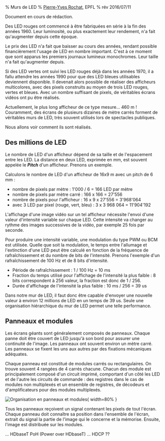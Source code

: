 % Murs de LED
% [Pierre-Yves Rochat](mailto:pyr@pyr.ch), EPFL
% rév 2016/07/11

Document en cours de rédaction.

Des LED rouges ont commencé à être fabriquées en série à la fin des années 1960. Leur luminosité, ou plus exactement leur rendement, n'a fait qu'augmenter depuis cette époque.

Le prix des LED n'a fait que baisser au cours des années, rendant possible financièrement l'usage de LED en nombre important. C'est à ce moment que sont apparus les premiers journaux lumineux monochromes. Leur taille n'a fait qu'augmenter depuis.

Si des LED vertes ont suivi les LED rouges déjà dans les années 1970, il a fallu attendre les années 1990 pour que des LED bleues utilisables deviennent disponible. Il devenait alors possible de réaliser des afficheurs multicolores, avec des pixels construits au moyen de trois LED rouges, vertes et bleues. Avec un nombre suffisant de pixels, de véritables écrans vidéos ont pu être réalisés.

Actuellement, le plus long afficheur de ce type mesure... 460 m ! Couramment, des écrans de plusieurs dizaines de mètre carrés forment de véritables murs de LED, très souvent utilisés lors de spectacles publiques.

Nous allons voir comment ils sont réalisés.


## Des millions de LED ##

Le nombre de LED d'un afficheur dépend de sa taille et de l'espacement entre les LED. La distance en deux LED, exprimée en mm, est souvent appelée le _**Pitch**_ d'un afficheur. Prenons un exemple.

Calculons le nombre de LED d'un afficheur de 16x9 m avec un pitch de 6 mm :
* nombre de pixels par mètre : 1'000 / 6 = 166 LED par mètre
* nombre de pixels par mètre carré : 166 x 166 = 27'556
* nombre de pixels pour l'afficheur : 16 x 9 x 27'556 = 3'968'064
* avec 3 LED par pixel (rouge, vert, bleu) : 3 x 3 968 064 = 11'904'192

L'affichage d'une image vidéo sur un tel afficheur nécessite l'envoi d'une valeur d'intensité variable sur chaque LED. Cette intensité va changer au rythme des images successives de la vidéo, par exemple 25 fois par seconde.

Pour produire une intensité variable, une modulation du type PWM ou BCM est utilisée. Quelle que soit la modulation, le temps entre l'allumage et l'extinction d'une LED peut être calculé en fonction de la fréquence de rafraîchissement et du nombre de bits de l'intensité. Prenons l'exemple d'un rafraîchissement de 100 Hz et de 8 bits d'intensité.

* Période de rafraîchissement : 1 / 100 Hz = 10 ms
* Fraction du temps utilisé pour l'affichage de l'intensité la plus faible : 8 bits correspondent à 256 valeur, la fraction est donc de 1 / 256.
* Durée d'affichage de l'intensité la plus faible : 10 ms / 256 = 39 us

Dans notre mur de LED, il faut donc être capable d'envoyer une nouvelle valeur à environ 12 millions de LED en un temps de 39 us.
Seule une organisation hiérarchique du mur de LED permet une telle performance.


## Panneaux et modules ##

Les écrans géants sont généralement composés de panneaux. Chaque panne doit être couvert de LED jusqu'à son bord pour assurer une continuité de l'image. Les panneaux ont souvent environ un mètre carré. Les panneaux se fixent les uns aux autres par des fixations mécaniques adéquates.

Chaque panneau est constitué de modules carrés ou rectangulaires. On trouve souvent 4 rangées de 4 carrés chacune. Chacun des module est principalement composé d'un circuit imprimé, comportant d'un côté les LED et de l'autre les circuits de commande : des registres dans le cas de modules non multiplexés et un ensemble de registres, de décodeurs  et d'amplificateurs pour des modules multiplexés.

![Organisation en panneaux et modules](images/panneaux-modules.png "Organisation en panneaux et modules"){ width=80% }

Tous les panneaux reçoivent un signal contenant les pixels de tout l'écran. Chaque panneau doit connaître sa position dans l'ensemble de l'écran, extrait du signal la partie de l'image qui le concerne et la mémorise. Ensuite, l'image est distribuée sur les modules.


... HDbaseT
PoH (Power over HDbaseT)
... HDCP ??



